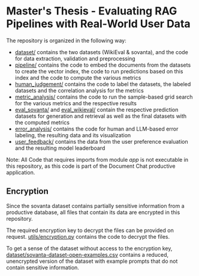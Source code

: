 # Master's Thesis - Evaluating RAG Pipelines with Real-World User Data

The repository is organized in the following way:
- [dataset/](dataset) contains the two datasets (WikiEval & sovanta), and the code for data extraction, validation and preprocessing
- [pipeline/](pipeline) contains the code to embed the documents from the datasets to create the vector index, the code to run predictions based on this index and the code to compute the various metrics
- [human_judgement/](human_judgement) contains the code to label the datasets, the labeled datasets and the correlation analysis for the metrics
- [metric_analysis/](metric_analysis) contains the code to run the sample-based grid search for the various metrics and the respective results
- [eval_sovanta/](eval_sovanta) and [eval_wikieval/](eval_wikieval) contain the respective prediction datasets for generation and retrieval as well as the final datasets with the computed metrics
- [error_analysis/](error_analysis) contains the code for human and LLM-based error labeling, the resulting data and its visualization
- [user_feedback/](user_feedback) contains the data from the user preference evaluation and the resulting model leaderboard

Note: All Code that requires imports from module *app* is not executable in this repository, as this code is part of the Document Chat productive application.

## Encryption
Since the sovanta dataset contains partially sensitive information from a productive database, all files that contain its data are encrypted in this repository.

The required encryption key to decrypt the files can be provided on request. [utils/encryption.py](utils/encryption.py) contains the code to decrypt the files.

To get a sense of the dataset without access to the encryption key, [dataset/sovanta-dataset-open-examples.csv](dataset/sovanta-dataset-open-examples.csv) contains a reduced, unencrypted version of the dataset with example prompts that do not contain sensitive information.
